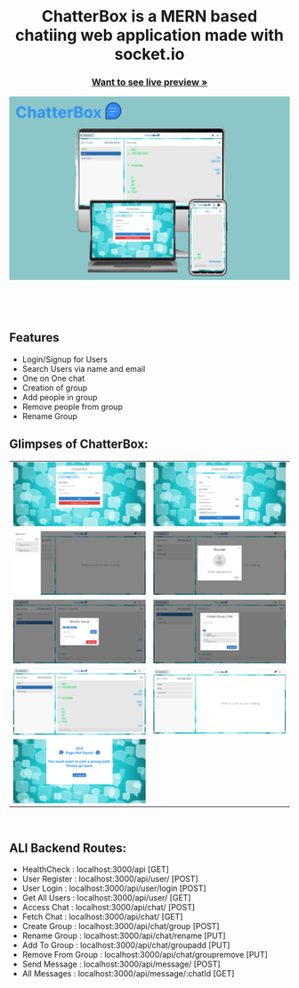 
<h1 align="center">ChatterBox is a MERN based chatiing web application made with socket.io</h1>


<h3 align="center"><a href="https://chatterbox-o03k.onrender.com/"><strong>Want to see live preview »</strong></a></h3>





![1](./ScreenShots/Preview.jpg)

  <br />
<br />

##  Features
- Login/Signup for Users
- Search Users via name and email
- One on One chat
- Creation of group
- Add people in group
- Remove people from group
- Rename Group
  <br />
## Glimpses of ChatterBox:

 <table>
  <tr>
     <td><img src="./ScreenShots/Login.jpg" alt="Login" /></td>
    <td><img src="./ScreenShots/SignUp.jpg" alt="Signup" /></td>
  </tr>
  <tr>
  <td><img src="./ScreenShots/SearchUsers.jpg" alt="Serach_User" /></td>
    <td><img src="./ScreenShots/OwnProfile.jpg" alt="Own_Profile" /></td>
  </tr>
  <tr>
  <td><img src="./ScreenShots/GroupManipulation.jpg" alt="Group_Manipulation" /></td>
    <td><img src="./ScreenShots/CreateGroup.jpg" alt="Create_Group" /></td>
  </tr>
  <tr>
    <td><img src="./ScreenShots/Chatting.jpg" alt="Chatting" /></td>
    <td><img src="./ScreenShots/ChatPage.jpg" alt="ChatPage" /></td>
  </tr>
  <tr>
    <td><img src="./ScreenShots/ErrorPage.png" alt="ErrorPage" /></td>
  </tr>
 </table>

<br />


## ALl Backend Routes:
  - HealthCheck : localhost:3000/api [GET]
  - User Register : localhost:3000/api/user/ [POST]
  - User Login : localhost:3000/api/user/login [POST]
  - Get All Users : localhost:3000/api/user/ [GET]
  - Access Chat : localhost:3000/api/chat/ [POST]
  - Fetch Chat : localhost:3000/api/chat/ [GET]
  - Create Group : localhost:3000/api/chat/group [POST]
  - Rename Group : localhost:3000/api/chat/rename [PUT]
  - Add To Group : localhost:3000/api/chat/groupadd [PUT]
  - Remove From Group : localhost:3000/api/chat/groupremove [PUT]
  - Send Message : localhost:3000/api/message/ [POST]
  - All Messages : localhost:3000/api/message/:chatId [GET]
